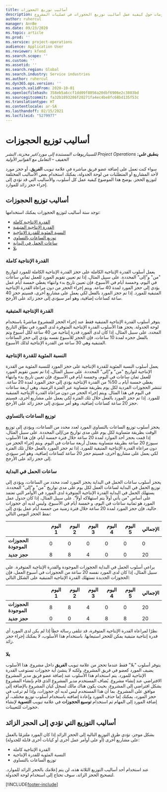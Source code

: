 ```yaml
---
title: أساليب توزيع الحجوزات
description: يقدم هذا الموضوع معلومات حول كيفية عمل أساليب توزيع الحجوزات في عمليات المشروع.
author: ruhercul
manager: AnnBe
ms.date: 09/23/2020
ms.topic: article
ms.prod: ''
ms.service: project-operations
audience: Application User
ms.reviewer: kfend
ms.search.scope: ''
ms.custom: ''
ms.assetid: ''
ms.search.region: Global
ms.search.industry: Service industries
ms.author: ruhercul
ms.dyn365.ops.version: ''
ms.search.validFrom: 2020-10-01
ms.openlocfilehash: 358eb5a6ccf1dd09f8056a20dbf6906e2c3803bd
ms.sourcegitcommit: fa32b1893286f20271fa4ec4be8fc68bd135f53c
ms.translationtype: HT
ms.contentlocale: ar-SA
ms.lasthandoff: 02/15/2021
ms.locfileid: "5279977"
---
```

# <a name="booking-allocation-methods"></a>أساليب توزيع الحجوزات

_**ينطبق علي:** ‏‫Project Operations للسيناريوهات المستندة إلى مورد/غير مخزنة‬، ‏‫النشر الخفيف – التعامل مع الفواتير الأولية‬_

سواء كنت تعمل على إضافة عضو فريق مباشرة في علامة تبويب **الفريق**، أو حجز مورد لأحد المشاريع أو المتطلبات من لوحة الجدولة، يمكنك استخدام بعض الأساليب المختلفة لتوزيع الحجز. يوضح هذا الموضوع كيفية عمل كل أسلوب، والأساليب التي قد تؤدي إلى إجراء حجز زائد للموارد.

## <a name="booking-allocation-methods"></a>أساليب توزيع الحجوزات

توجد ستة أساليب لتوزيع الحجوزات يمكنك استخدامها:

- [القدرة الإنتاجية كاملة](#full)
- [القدرة الإنتاجية المتبقية](#remaining)
- [النسبة المئوية للقدرة الإنتاجية](#percentage)
- [توزيع الساعات بالتساوي](#evenly)
- [ساعات الحمل في البداية](#front)
- [‏‫بلا](#none)

### <a name="full-capacity"></a><a name="full"></a>القدرة الإنتاجية كاملة 
يعمل أسلوب القدرة الإنتاجية الكاملة على حجز القدرة الإنتاجية الكاملة للمورد لتواريخ "من" و"إلى" المحددة. على سبيل المثال، إذا تم تعيين تقويم المورد للعمل ثماني ساعات في اليوم، وخمسة أيام في الأسبوع، فإن تعيين تاريخ بدء وانتهاء يغطي خمسة أيام عمل يؤدي إلى حجز المورد لمدة 40 ساعة. ويتم إجراء الحجز من دون مراعاة القدرة الإنتاجية المتبقية للمورد. إذا تم حجز المورد بالفعل لكي يعمل على مشاريع أخرى، فسيتم حجز 40 ساعة كساعات إضافية، وهو أمر سيؤدي إلى حجز زائد على الأرجح.

### <a name="remaining-capacity"></a><a name="remaining"></a>القدرة الإنتاجية المتبقية
يتوفر أسلوب القدرة الإنتاجية المتبقية فقط عند إجراء الحجز للمشروع مباشرةً باستخدام لوحة الجدولة. يحجز هذا الأسلوب القدرة الإنتاجية المتوفرة لدى المورد في نطاق التاريخ المحدد. على سبيل المثال، إذا كان لدى المورد قدرة إنتاجية من 40 ساعة لكل أسبوع وتم بالفعل حجزه لمدة 10 ساعات، فإن الحجز للأسبوع نفسه يؤدي إلى حجز الساعات المتبقية وهي 30 ساعة من القدرة الإنتاجية لذلك الأسبوع.

### <a name="percentage-capacity"></a><a name="percentage"></a>النسبة المئوية للقدرة الإنتاجية
يعمل أسلوب النسبة المئوية للقدرة الإنتاجية‬ على حجز المورد للنسبة المئوية من القدرة الإنتاجية لتواريخ "من" و"إلى" المحددة. على سبيل المثال، إذا تم تعيين تقويم المورد للعمل ثمان ساعات في اليوم، وخمسة أيام في الأسبوع، فإن تعيين تاريخ بدء وانتهاء يغطي خمسة أيام بـ 50% من القدرة الإنتاجية يؤدي إلى حجز المورد لمدة 20 ساعة. تنتشر الحجوزات الفردية لكل يوم بطريقة متساوية عبر الفترة الزمنية، وهي أربعة ساعات في اليوم في هذا المثال. ويتم إجراء الحجز من دون مراعاة القدرة الإنتاجية المتبقية للمورد. إذا تم حجز المورد بالفعل خلال تلك الفترة لكي يعمل على مشاريع أخرى، فسيتم حجز 20 ساعة كساعات إضافية، وهو أمر سيؤدي إلى حجز زائد على الأرجح.

### <a name="evenly-distribute-hours"></a><a name="evenly"></a>توزيع الساعات بالتساوي
يحجز أسلوب توزيع الساعات بالتساوي المورد لعدد محدد من الساعات، ويؤدي إلى توزيع الوقت بطريقة متساوية لكل يوم على مدى تواريخ من/إلى المحددة.‬ على سبيل المثال، إذا قمت بحجز أحد الموارد لمدة 20 ساعة خلال فترة خمسة أيام، فإن هذا الأسلوب سيوزع 20 ساعة بطريقة متساوية بمعدل أربعة ساعات في اليوم. ويتم إجراء الحجز من دون مراعاة القدرة الإنتاجية المتبقية للمورد. إذا تم حجز المورد بالفعل خلال تلك الفترة لكي يعمل على مشاريع أخرى، فسيتم حجز 20 ساعة كساعات إضافية، وهو أمر سيؤدي إلى حجز زائد على الأرجح.

### <a name="front-load-hours"></a><a name="front"></a>ساعات الحمل في البداية
يحجز أسلوب ساعات الحمل في البداية‬ يحجز المورد لعدد محدد من الساعات، ويؤدي إلى توزيع الحمل في البداية لساعات العمل لكل يوم على مدى تواريخ "من" و"إلى" المحددة.‬ يستهلك الحمل في البداية القدرة الإنتاجية المتوفرة لدى المورد في الأوامر التي تعتمد على أساس "من يأتي أولاً يتم استهلاكه أولاً". على سبيل المثال، إذا كان جدول عمل المورد هو ثمانية ساعات في اليوم، و خمسة أيام في الأسبوع، وليس لديه أي حجوزات حالية، فإن حجز المورد لمدة 20 ساعة خلال فترة زمنية من خمسة أيام عمل يؤدي إلى نمط الحجز اليومي التالي: 

|                           |    اليوم 1    |    اليوم 2    |    اليوم 3    |    اليوم 4    |    اليوم 5    |    الإجمالي    |
|---------------------------|-------------|-------------|-------------|-------------|-------------|-------------|
|    **الحجوزات الموجودة**    |    0        |    0        |    0        |    0        |    0        |    0        |
|    **حجز جديد**          |    8        |    8        |    4        |    0        |    0        |    20       |

يراعي أسلوب الحمل في البداية الحجوزات الموجودة والقدرة الإنتاجية المتوفرة. على سبيل المثال، إذا كان لدى المورد نفسه 20 ساعة من الحجوزات في أسبوع العمل، فإن الحجوزات الجديدة تستهلك القدرة الإنتاجية المتبقية على الشكل التالي:

|                     | اليوم 1 | اليوم 2 | اليوم 3 | اليوم 4 | اليوم 5 | الإجمالي |
|---------------------|-------|-------|-------|-------|-------|-------|
| **الحجوزات الموجودة** | 8     | 8     | 4     | 0     | 0     | 20    |
| **حجز جديد**       | 0     | 0     | 4     | 8     | 8     | 20    |

نظرًا لمراعاة القدرة الإنتاجية المتوفرة، قد تتلقى رسالة خطأ إذا لم يكن لدى المورد أي قدرة إنتاجية متبقية يمكن للحجز استيعابها. باستخدام هذا الأسلوب، لا يمكنك إجراء حجز زائد.

### <a name="none"></a><a name="none"></a>بلا
يتوفر أسلوب "بلا" فقط عندما تحجز من علامة تبويب **الفريق** داخل مشروع. هذا الأسلوب يضيف المورد كعضو في فريق المشروع، ولكنه لا ينشئ أية حجوزات تستوعب القدرة الإنتاجية للمورد. يتم استخدام هذا الأسلوب عند إضافة عضو فريق مدير المشروع الافتراضي عند إنشاء مشروع. يُضاف المستخدم مدير المشروع الذي قام بإنشاء المشروع بشكل افتراضي إلى المشروع، بحيث يكون هناك مالك لسجل كيان المشروع بالإضافة إلى موافق على المشروع. بما أن هذا المستخدم ليس لديه أي حجوزات، وإذا لم ترغب في حجز المورد، يمكنك إما حذف المورد وإعادة إضافته باستخدام أسلوب توزيع مختلف، أو إضافة المورد إلى المهام ثم استخدام **توسيع الحجوزات** في علامة تبويب **التسوية** لإنشاء حجوزات للتعيينات.

## <a name="allocation-methods-that-lead-to-overbooking"></a>أساليب التوزيع التي تؤدي إلى الحجز الزائد
بشكل موجز، تؤدي طرق التوزيع التالية إلى الحجز الزائد إذا كان المورد ملتزمًا بالعمل على مشاريع أخرى (أو على أوامر عمل أخرى أو كيانات أخرى قابلة للجدولة):

- القدرة الإنتاجية كاملة
- النسبة المئوية للقدرة الإنتاجية
- توزيع الساعات بالتساوي‬

عند استخدام أحد أساليب التوزيع الثلاثة هذه، لن يتم إعلامك بالحجز الزائد للموارد. لتصحيح الحجز الزائد، سوف تحتاج إلى استخدام لوحة الجدولة.


[!INCLUDE[footer-include](../includes/footer-banner.md)]